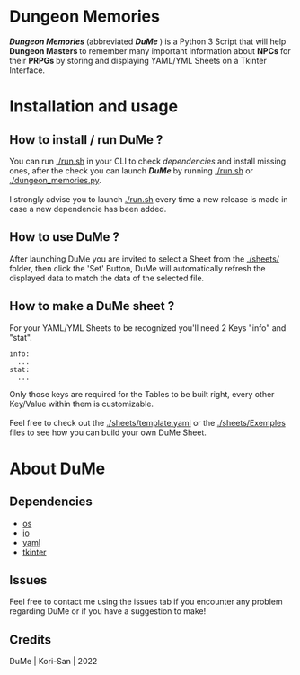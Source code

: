 # Dungeon Memories

<i> <b> Dungeon Memories </i> </b> (abbreviated <i> <b> DuMe </i> </b> ) is a Python 3 Script that will help <b> Dungeon Masters </b> to remember many important information about <b> NPCs </b> for their <b> PRPGs </b> by storing and displaying YAML/YML Sheets on a Tkinter Interface.<br>

# Installation and usage

## How to install / run DuMe ?
You can run [./run.sh](https://github.com/Kori-San/dungeon_memories/blob/main/run.sh) in your CLI to check <i> dependencies </i> and install missing ones, after the check you can launch <i> <b> DuMe </i> </b> by running [./run.sh](https://github.com/Kori-San/dungeon_memories/blob/main/run.sh) or [./dungeon_memories.py](https://github.com/Kori-San/dungeon_memories/blob/main/dungeon_memories.py). <br> <br>
I strongly advise you to launch [./run.sh](https://github.com/Kori-San/dungeon_memories/blob/main/run.sh) every time a new release is made in case a new dependencie has been added. <br>

## How to use DuMe ?

After launching DuMe you are invited to select a Sheet from the [./sheets/](https://github.com/Kori-San/dungeon_memories/tree/main/sheets) folder, then click the 'Set' Button, DuMe will automatically refresh the displayed data to match the data of the selected file. <br>

## How to make a DuMe sheet ?

For your YAML/YML Sheets to be recognized you'll need 2 Keys "info" and "stat".
```
info:
  ...
stat:
  ...
```
Only those keys are required for the Tables to be built right, every other Key/Value within them is customizable. <br> <br>
Feel free to check out the [./sheets/template.yaml](https://github.com/Kori-San/dungeon_memories/blob/main/sheets/template.yaml) or the [./sheets/Exemples](https://github.com/Kori-San/dungeon_memories/tree/main/sheets/Exemples) files to see how you can build your own DuMe Sheet.<br>

# About DuMe
## Dependencies
- [os](https://docs.python.org/3/library/os.html)
- [io](https://docs.python.org/3/library/io.html)
- [yaml](https://pyyaml.org/)
- [tkinter](https://docs.python.org/3/library/tkinter.html)

## Issues
Feel free to contact me using the issues tab if you encounter any problem regarding DuMe or if you have a suggestion to make!

## Credits
DuMe | Kori-San | 2022
